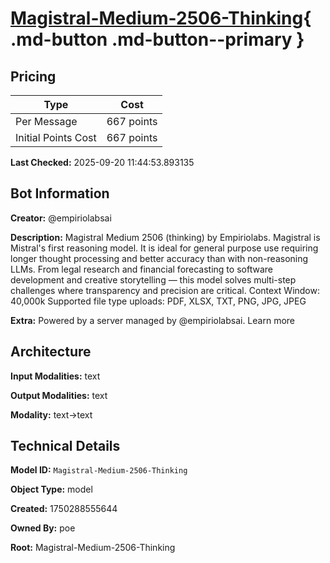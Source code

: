 # [Magistral-Medium-2506-Thinking](https://poe.com/Magistral-Medium-2506-Thinking){ .md-button .md-button--primary }

## Pricing

| Type | Cost |
|------|------|
| Per Message | 667 points |
| Initial Points Cost | 667 points |

**Last Checked:** 2025-09-20 11:44:53.893135


## Bot Information

**Creator:** @empiriolabsai

**Description:** Magistral Medium 2506 (thinking) by Empiriolabs.
Magistral is Mistral's first reasoning model. It is ideal for general purpose use requiring longer thought processing and better accuracy than with non-reasoning LLMs. From legal research and financial forecasting to software development and creative storytelling — this model solves multi-step challenges where transparency and precision are critical. Context Window: 40,000k
Supported file type uploads: PDF, XLSX, TXT, PNG, JPG, JPEG

**Extra:** Powered by a server managed by @empiriolabsai. Learn more


## Architecture

**Input Modalities:** text

**Output Modalities:** text

**Modality:** text->text


## Technical Details

**Model ID:** `Magistral-Medium-2506-Thinking`

**Object Type:** model

**Created:** 1750288555644

**Owned By:** poe

**Root:** Magistral-Medium-2506-Thinking
